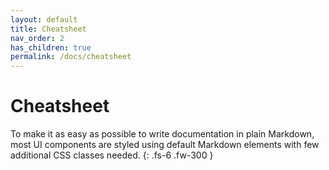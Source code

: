 ```yaml
---
layout: default
title: Cheatsheet
nav_order: 2
has_children: true
permalink: /docs/cheatsheet
---
```


# Cheatsheet

To make it as easy as possible to write documentation in plain Markdown, most UI components are styled using default Markdown elements with few additional CSS classes needed.
{: .fs-6 .fw-300 }
